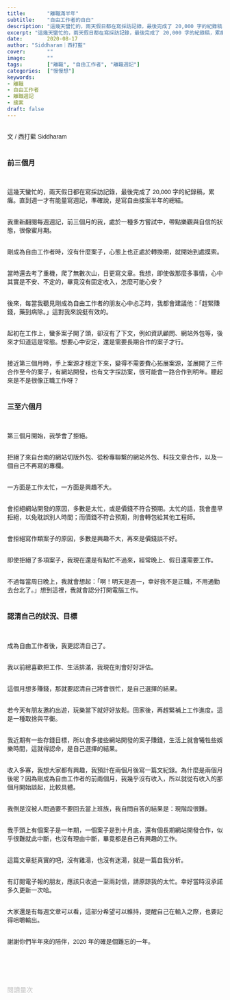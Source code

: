 ```yaml
---
title:       "離職滿半年"
subtitle:    "自由工作者的自白"
description: "這幾天蠻忙的，兩天假日都在寫採訪記錄，最後完成了 20,000 字的紀錄稿，累癱。直到週一才有能量寫週記，準確說，是寫自由接案半年的總結..."
excerpt: "這幾天蠻忙的，兩天假日都在寫採訪記錄，最後完成了 20,000 字的紀錄稿，累癱。直到週一才有能量寫週記，準確說，是寫自由接案半年的總結..."
date:        2020-08-17
author: "Siddharam｜西打藍"
cover:       ""
image:       ""
tags:        ["離職", "自由工作者", "離職週記"]
categories:  ["慢慢想"]
keywords:
- 離職
- 自由工作者
- 離職週記
- 接案
draft: false
---
```


<article style="font-family: 'Noto Sans TC', '微軟正黑體', sans-serif; font-weight: 300;">

<br>文 / 西打藍 Siddharam<br><br>

<h3 class="article-h1-color">前三個月</h3><br>

這幾天蠻忙的，兩天假日都在寫採訪記錄，最後完成了 20,000 字的紀錄稿，累癱。直到週一才有能量寫週記，準確說，是寫自由接案半年的總結。<br><br>

我重新翻閱每週週記，前三個月的我，處於一種多方嘗試中，帶點樂觀與自信的狀態，很像蜜月期。<br><br>

剛成為自由工作者時，沒有什麼案子，心態上也正處於轉換期，就開始到處摸索。<br><br>

當時還去考了重機，爬了無數次山，日更寫文章。我想，即使做那麼多事情，心中其實是不安、不定的，畢竟沒有固定收入，怎麼可能心安？<br><br>

後來，每當我聽見剛成為自由工作者的朋友心中忐忑時，我都會建議他：「趕緊賺錢，藥到病除。」這對我來說挺有效的。<br><br>

起初在工作上，蠻多案子開了頭，卻沒有了下文，例如資訊顧問、網站外包等，後來才知道這是常態。想要心中安定，還是需要長期合作的案子才行。<br><br>

接近第三個月時，手上案源才穩定下來，變得不需要費心拓展案源，並展開了三件合作至今的案子，有網站開發，也有文字採訪案，很可能會一路合作到明年。聽起來是不是很像正職工作呀？<br><br>


<h3 class="article-h1-color">三至六個月</h3><br>

第三個月開始，我學會了拒絕。<br><br>

拒絕了來自台南的網站切版外包、從粉專聯繫的網站外包、科技文章合作，以及一個自己不再寫的專欄。<br><br>

一方面是工作太忙，一方面是興趣不大。<br><br>

會拒絕網站開發的原因，多數是太忙，或是價錢不符合預期。太忙的話，我會盡早拒絕，以免耽誤別人時間；而價錢不符合預期，則會轉包給其他工程師。<br><br>

會拒絕寫作類案子的原因，多數是興趣不大，再來是價錢談不好。<br><br>

即使拒絕了多項案子，我現在還是有點忙不過來，經常晚上、假日還需要工作。<br><br>

不過每當周日晚上，我就會想起：「啊！明天是週一，幸好我不是正職，不用通勤去台北了。」想到這裡，我就會認分打開電腦工作。<br><br>


<h3 class="article-h1-color">認清自己的狀況、目標</h3><br>

成為自由工作者後，我更認清自己了。<br><br>

我以前總喜歡把工作、生活排滿，我現在則會好好評估。<br><br>

這個月想多賺錢，那就要認清自己將會很忙，是自己選擇的結果。<br><br>

若今天有朋友邀約出遊，玩樂當下就好好放鬆。回家後，再趕緊補上工作進度。這是一種取捨與平衡。<br><br>

我近期有一些存錢目標，所以會多接些網站開發的案子賺錢，生活上就會犧牲些娛樂時間，這就得認命，是自己選擇的結果。<br><br>

收入多寡，我想大家都有興趣，我預計在兩個月後寫一篇文紀錄。為什麼是兩個月後呢？因為剛成為自由工作者的前兩個月，我幾乎沒有收入，所以就從有收入的那個月開始談起，比較具體。<br><br>

我倒是沒被人問過要不要回去當上班族，我自問自答的結果是：現階段很難。<br><br>

我手頭上有個案子是一年期，一個案子是到十月底，還有個長期網站開發合作，似乎很難就此中斷，也沒有理由中斷，畢竟都是自己有興趣的工作。<br><br>

這篇文章挺真實的吧，沒有雞湯，也沒有迷湯，就是一篇自我分析。<br><br>

有訂閱電子報的朋友，應該只收過一至兩封信，請原諒我的太忙。幸好當時沒承諾多久更新一次哈。<br><br>

大家還是有每週文章可以看，這部分希望可以維持，提醒自己在輸入之際，也要記得咀嚼輸出。<br><br>

謝謝你們半年來的陪伴，2020 年的確是個難忘的一年。<br><br>


<br><br><br>

</article>

<div style="color: #bfbfbf; font-size: 15px;" id="busuanzi_container_page_pv">
  閱讀量<span id="busuanzi_value_page_pv"></span>次
</div>




<script src="../../js/post.js"></script>




